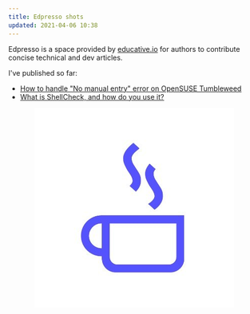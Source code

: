 ```yaml
---
title: Edpresso shots
updated: 2021-04-06 10:38
---      
```


Edpresso is a space provided by <a href="https://educative.io/signup?referralCode=sim4n6-3wxV8lKL41p" target="_blank">educative.io</a> for authors to contribute concise technical and dev articles.

I've published so far:
 - <a href="https://www.educative.io/edpresso/how-to-handle-no-manual-entry-error-on-opensuse-tumbleweed" target="_blank">How to handle "No manual entry" error on OpenSUSE Tumbleweed</a>
 - <a href="https://www.educative.io/edpresso/what-is-shellcheck-and-how-do-you-use-it" target="_blank">What is ShellCheck, and how do you use it?</a>


<div align="center"> <img src="../assets/shot.jpg" /></div>
